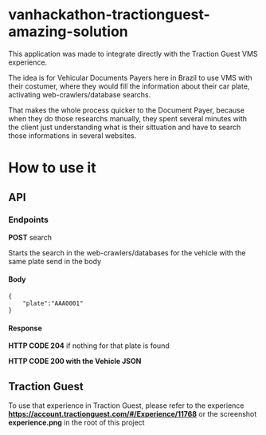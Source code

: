 # vanhackathon-tractionguest-amazing-solution

This application was made to integrate directly with the Traction Guest VMS experience.

The idea is for Vehicular Documents Payers here in Brazil to use VMS with their costumer, where they would fill the information about their car plate, activating web-crawlers/database searchs.

That makes the whole process quicker to the Document Payer, because when they do those researchs manually, they spent several minutes with the client just understanding what is their sittuation and  have to search those informations in several websites.

# How to use it

## API

### Endpoints

__POST__ search

Starts the search in the web-crawlers/databases for the vehicle with the same plate send in the body

#### Body
    {
	    "plate":"AAA0001"
    }


#### Response
__HTTP CODE 204__ if nothing for that plate is found

__HTTP CODE 200 with the Vehicle JSON__ 

## Traction Guest

To use that experience in Traction Guest, please refer to the experience __https://account.tractionguest.com/#/Experience/11768__ or the screenshot __experience.png__ in the root of this project 